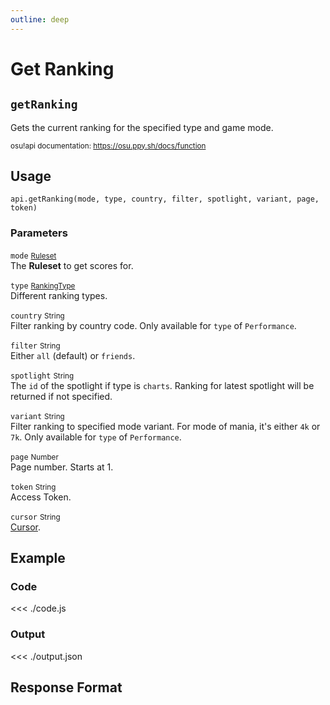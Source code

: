 ```yaml
---
outline: deep
---
```


# Get Ranking <Badge type="info" text="GET"/>

## `getRanking`

Gets the current ranking for the specified type and game mode.

<small>osu!api documentation: https://osu.ppy.sh/docs/function</small>

## Usage

`api.getRanking(mode, type, country, filter, spotlight, variant, page, token)`

### Parameters

`mode` <small>[Ruleset](../../types/ruleset)</small><br>
The **Ruleset** to get scores for.

`type` <small>[RankingType](../../types/ranking-type)</small><br>
Different ranking types.

`country` <small>String</small> <Badge type="tip" text="optional" /><br>
Filter ranking by country code. Only available for `type` of `Performance`.

`filter` <small>String</small> <Badge type="tip" text="optional" /><br>
Either `all` (default) or `friends`.

`spotlight` <small>String</small> <Badge type="tip" text="optional" /><br>
The `id` of the spotlight if type is `charts`. Ranking for latest spotlight will be returned if not specified.

`variant` <small>String</small> <Badge type="tip" text="optional" /><br>
Filter ranking to specified mode variant. For mode of mania, it's either `4k` or `7k`. Only available for `type` of `Performance`.

`page` <small>Number</small> <Badge type="tip" text="optional" /><br>
Page number. Starts at 1.

`token` <small>String</small><br>
Access Token.

`cursor` <small>String</small> <Badge type="tip" text="optional" /> <Badge type="danger" text="not implemented" /><br>
[Cursor](https://osu.ppy.sh/docs/index.html#cursor).

## Example

### Code
<<< ./code.js

### Output
<<< ./output.json

## Response Format

<!--@include: ./response.md-->